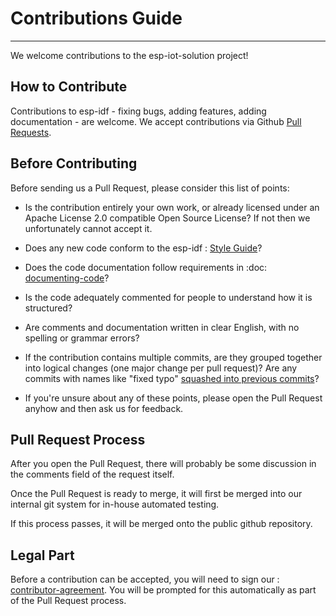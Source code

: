 # Contributions Guide

---

We welcome contributions to the esp-iot-solution project!

How to Contribute
-----------------

Contributions to esp-idf - fixing bugs, adding features, adding documentation - are welcome. We accept contributions via Github [Pull Requests](https://help.github.com/articles/about-pull-requests).

Before Contributing
-------------------

Before sending us a Pull Request, please consider this list of points:

* Is the contribution entirely your own work, or already licensed under an Apache License 2.0 compatible Open Source License? If not then we unfortunately cannot accept it.

* Does any new code conform to the esp-idf : [Style Guide](http://docs.espressif.com/projects/esp-idf/en/stable/contribute/style-guide.html)?

* Does the code documentation follow requirements in :doc: [documenting-code](http://docs.espressif.com/projects/esp-idf/en/stable/contribute/documenting-code.html)?

* Is the code adequately commented for people to understand how it is structured?

* Are comments and documentation written in clear English, with no spelling or grammar errors?

* If the contribution contains multiple commits, are they grouped together into logical changes (one major change per pull request)? Are any commits with names like "fixed typo" [squashed into previous commits](http://eli.thegreenplace.net/2014/02/19/squashing-github-pull-requests-into-a-single-commit)?

* If you're unsure about any of these points, please open the Pull Request anyhow and then ask us for feedback.

Pull Request Process
--------------------

After you open the Pull Request, there will probably be some discussion in the comments field of the request itself.

Once the Pull Request is ready to merge, it will first be merged into our internal git system for in-house automated testing.

If this process passes, it will be merged onto the public github repository.

Legal Part
----------

Before a contribution can be accepted, you will need to sign our : [contributor-agreement](http://docs.espressif.com/projects/esp-idf/en/stable/contribute/contributor-agreement.html). You will be prompted for this automatically as part of the Pull Request process.
